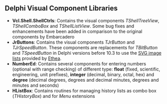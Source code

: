 ## Delphi Visual Component Libraries

- **Vcl.Shell.ShellCtrls**: Contains the visual components *TShellTreeView*, *TShellComboBox* and *TShellListView*. Some bug fixes and enhancements have been added in comparison to the original components by Embarcadero
- **JrButtons**: Contains the visual components *TJrButton* and *TJrSpeedButton*. These components are replacements for *TBitButton* and *TSpeedButton* in Delphi versions before 10.3 to use the [SVG image lists](https://github.com/EtheaDev/SVGIconImageList)  provided by [Ethea](https://www.ethea.it/docs/SVGIconImageList). 
- **NumberEd**: Contains several components for entering numbers (optional with range checking) of different type: **float** (fixed, scientific, engineering, unit prefixes), **integer** (decimal, binary, octal, hex) and **degree** (decimal degrees, degrees and decimal minutes, degrees and minutes and seconds) 
- **HListBox**: Contains routines for managing history lists as combo box (*THistoryBox*) and for *Menu* extensions

